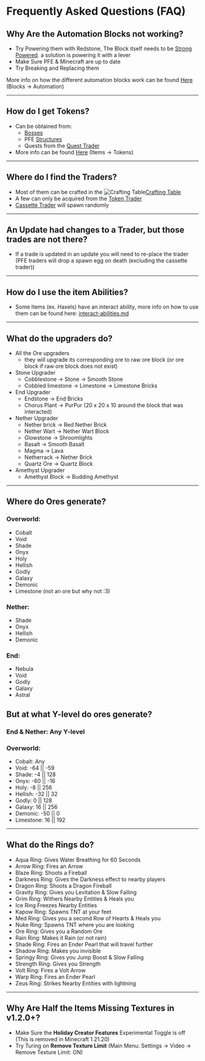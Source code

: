 # Frequently Asked Questions (FAQ)

## Why Are the Automation Blocks not working?

* Try Powering them with Redstone, The Block itself needs to be [Strong Powered](https://minecraft.wiki/w/Redstone_mechanics#Strongly_powered_vs._weakly_powered). a solution is powering it with a lever
* Make Sure PFE & Minecraft are up to date
* Try Breaking and Replacing them

More info on how the different automation blocks work can be found [Here](blocks/automation/) (Blocks -> Automation)

***

## How do I get Tokens?

* Can be obtained from:
  * [Bosses](mobs/bosses/)
  * &#x20;PFE [Structures](sturctures/)
  * Quests from the [Quest Trader](mobs/traders/quest-trader.md)
* More info can be found [Here](items/tokens/) (Items -> Tokens)

***

## Where do I find the Traders?

* Most of them can be crafted in the <img src="https://minecraft.wiki/images/thumb/Crafting_Table_JE4_BE3.png/150px-Crafting_Table_JE4_BE3.png?5767f" alt="Crafting Table" data-size="line">[Crafting Table](https://minecraft.wiki/w/Crafting_Table)
* A few can only be acquired from the [Token Trader](mobs/traders/token-trader.md)
* [Cassette Trader](mobs/traders/cassette-trader.md) will spawn randomly

***

## An Update had changes to a Trader, but those trades are not there?

* If a trade is updated in an update you will need to re-place the trader (PFE traders will drop a spawn egg on death (excluding the cassette trader))

***

## How do I use the item Abilities?

* Some Items (ex. Haxels) have an interact ability, more info on how to use them can be found here: [interact-abilities.md](misc-other-info/interact-abilities.md "mention")

***

## What do the upgraders do?

* All the Ore upgraders
  * they will upgrade its corresponding ore to raw ore block (or ore block if raw ore block does not exist)
* Stone Upgrader
  * Cobblestone -> Stone -> Smooth Stone
  * Cobbled limestone -> Limestone -> Limestone Bricks
* End Upgrader
  * Endstone -> End Bricks
  * Chorus Plant -> PurPur (20 x 20 x 10 around the block that was interacted)
* Nether Upgrader
  * Nether brick -> Red Nether Brick
  * Nether Wart -> Nether Wart Block
  * Glowstone -> Shroomlights
  * Basalt -> Smooth Basalt
  * Magma -> Lava
  * Netherrack -> Nether Brick
  * Quartz Ore -> Quartz Block
* Amethyst Upgrader
  * Amethyst Block -> Budding Amethyst

***

## Where do Ores generate?

### **Overworld:**

* Cobalt
* Void
* Shade
* Onyx
* Holy
* Hellish
* Godly
* Galaxy
* Demonic
* Limestone (not an ore but why not :3)

### **Nether:**

* Shade
* Onyx
* Hellish
* Demonic

### **End:**

* Nebula
* Void
* Godly
* Galaxy
* Astral

## But at what Y-level do ores generate?

### End & Nether: Any Y-level&#x20;

### **Overworld:**

* Cobalt: Any
* Void: -64 || -59
* Shade: -4 || 128
* Onyx: -60 || -16
* Holy: -8 || 256
* Hellish: -32 || 32
* Godly: 0 || 128
* Galaxy: 16 || 256
* Demonic: -50 || 0
* Limestone: 16 || 192

***

## What do the Rings do?

* Aqua Ring: Gives Water Breathing for 60 Seconds
* Arrow Ring: Fires an Arrow
* Blaze Ring: Shoots a Fireball
* Darkness Ring: Gives the Darkness effect to nearby players
* Dragon Ring: Shoots a Dragon Fireball
* Gravity Ring: Gives you Levitation & Slow Falling
* Grim Ring: Withers Nearby Entities & Heals you
* Ice Ring Freezes Nearby Entities
* Kapow Ring: Spawns TNT at your feet
* Med Ring: Gives you a second Row of Hearts & Heals you
* Nuke Ring: Spawns TNT where you are looking
* Ore Ring: Gives you a Random Ore
* Rain Ring: Makes it Rain (or not rain)
* Shade Ring: Fires an Ender Pearl that will travel further
* Shadow Ring: Makes you invisible
* Springy Ring: Gives you Jump Boost & Slow Falling
* Strength Ring: Gives you Strength
* Volt Ring: Fires a Volt Arrow
* Warp Ring: Fires an Ender Pearl
* Zeus Ring: Strikes Nearby Entities with lightning

***

## Why Are Half the Items Missing Textures in v1.2.0+?

* Make Sure the **Holiday Creator Features** Experimental Toggle is off (This is removed in Minecraft 1.21.20)
* Try Turing on **Remove Texture Limit** (Main Menu: Settings -> Video -> Remove Texture Limit: ON)
